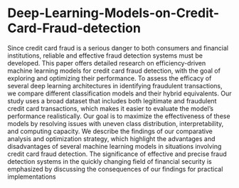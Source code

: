 # Deep-Learning-Models-on-Credit-Card-Fraud-detection

Since credit card fraud is a serious danger to both
consumers and financial institutions, reliable and effective fraud
detection systems must be developed. This paper offers detailed
research on efficiency-driven machine learning models for credit
card fraud detection, with the goal of exploring and optimizing
their performance. To assess the efficacy of several deep learning
architectures in identifying fraudulent transactions, we compare
different classification models and their hybrid equivalents. Our
study uses a broad dataset that includes both legitimate and
fraudulent credit card transactions, which makes it easier to
evaluate the model’s performance realistically. Our goal is to
maximize the effectiveness of these models by resolving issues
with uneven class distribution, interpretability, and computing
capacity. We describe the findings of our comparative analysis
and optimization strategy, which highlight the advantages and
disadvantages of several machine learning models in situations
involving credit card fraud detection. The significance of effective
and precise fraud detection systems in the quickly changing field
of financial security is emphasized by discussing the consequences
of our findings for practical implementations
